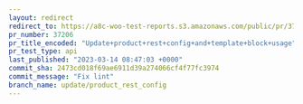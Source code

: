 ```yaml
---
layout: redirect
redirect_to: https://a8c-woo-test-reports.s3.amazonaws.com/public/pr/37206/api/index.html
pr_number: 37206
pr_title_encoded: "Update+product+rest+config+and+template+block+usage"
pr_test_type: api
last_published: "2023-03-14 08:47:03 +0000"
commit_sha: 2473cd018f69ae6911d39a274066cf4f77fc3974
commit_message: "Fix lint"
branch_name: update/product_rest_config
---
```


